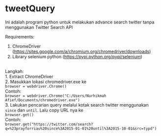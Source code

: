 # tweetQuery
Ini adalah program python untuk melakukan advance search twitter tanpa menggunakan Twitter Search API

Requirements:<br>
1. ChromeDriver (https://sites.google.com/a/chromium.org/chromedriver/downloads)<br>
2. Library selenium python (https://pypi.python.org/pypi/selenium)<br>
<br>
Langkah:<br>
1. Extract ChromeDriver<br>
2. Masukkan lokasi chromedriver.exe ke<br>
<code>browser = webdriver.Chrome()</code><br>
Contoh:<br>
<code>browser = webdriver.Chrome("C:/Users/Nurhikmah Afief/Documents/chromedriver.exe")</code><br>
3. Lakukan pencarian query melalui kotak search twitter menggunakan <code>since</code> dan <code>until</code>. Lalu copy URL nya ke<br>
<code>browser.get()</code><br>
Contoh:<br>
<code>browser.get("https://twitter.com/search?q=%23prayforriau%20since%3A2015-01-01%20until%3A2015-10-01&src=typd")</code>
